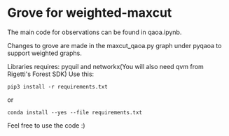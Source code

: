 # Grove for weighted-maxcut

The main code for observations can be found in qaoa.ipynb.

Changes to grove are made in the maxcut_qaoa.py graph under pyqaoa to support weighted graphs.

Libraries requires: pyquil and networkx(You will also need qvm from Rigetti's Forest SDK)
Use this:

```
pip3 install -r requirements.txt
```

or

```
conda install --yes --file requirements.txt
```

Feel free to use the code :)
